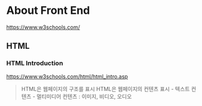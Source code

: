 
# About Front End
https://www.w3schools.com/

## HTML

### HTML Introduction 
https://www.w3schools.com/html/html_intro.asp

> HTML은 웹페이지의 구조를 표시
> HTML은 웹페이지의 컨텐츠 표시 
>      - 텍스트 컨텐츠
>      - 멀티미디어 컨텐츠 : 이미지, 비디오, 오디오       
>           

